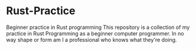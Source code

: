 # Rust-Practice
Beginner practice in Rust programming
This repository is a collection of my practice in Rust Programming as a beginner computer programmer. In no way shape or form am I a professional who knows what they're doing. 
